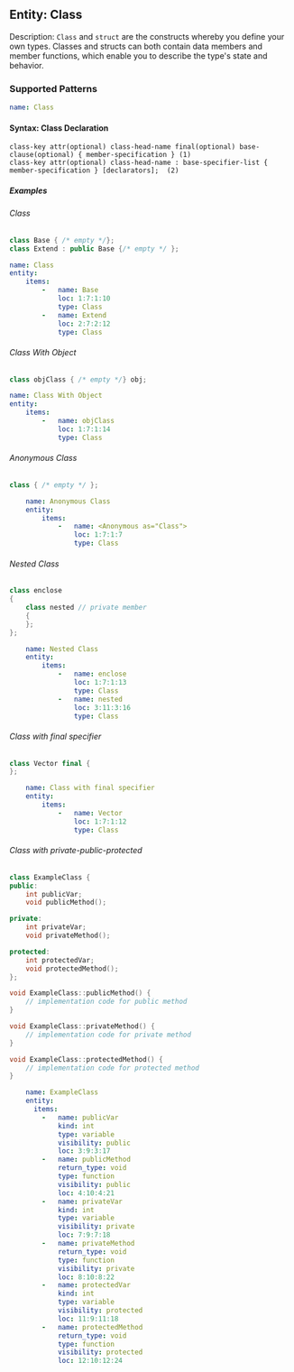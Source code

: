 ## Entity: Class
Description: `Class` and `struct` are the constructs whereby you define your own types. Classes and structs can both contain data members and member functions, which enable you to describe the type's state and behavior.

### Supported Patterns

```yaml
name: Class
```
#### Syntax: Class Declaration

```text
class-key attr(optional) class-head-name final(optional) base-clause(optional) { member-specification }	(1)	
class-key attr(optional) class-head-name : base-specifier-list { member-specification } [declarators];	(2)	
```

##### Examples

###### Class
```cpp
class Base { /* empty */};
class Extend : public Base {/* empty */ };
```

```yaml
name: Class
entity:
    items:
        -   name: Base
            loc: 1:7:1:10
            type: Class
        -   name: Extend
            loc: 2:7:2:12
            type: Class
```

###### Class With Object
```cpp
class objClass { /* empty */} obj;
```

```yaml
name: Class With Object
entity:
    items:
        -   name: objClass
            loc: 1:7:1:14
            type: Class
```

###### Anonymous Class
```cpp
class { /* empty */ };   
```

```yaml
    name: Anonymous Class
    entity:
        items:
            -   name: <Anonymous as="Class">
                loc: 1:7:1:7
                type: Class
```

###### Nested Class
```cpp
class enclose
{
    class nested // private member
    {
    };
};
```

```yaml
    name: Nested Class
    entity:
        items:
            -   name: enclose
                loc: 1:7:1:13
                type: Class
            -   name: nested
                loc: 3:11:3:16
                type: Class
```

###### Class with final specifier
```cpp
class Vector final {
};
```

```yaml
    name: Class with final specifier
    entity:
        items:
            -   name: Vector
                loc: 1:7:1:12
                type: Class
```

###### Class with private-public-protected
```cpp
class ExampleClass {
public:
    int publicVar;
    void publicMethod();

private:
    int privateVar;
    void privateMethod();

protected:
    int protectedVar;
    void protectedMethod();
};

void ExampleClass::publicMethod() {
    // implementation code for public method
}

void ExampleClass::privateMethod() {
    // implementation code for private method
}

void ExampleClass::protectedMethod() {
    // implementation code for protected method
}
```

```yaml
    name: ExampleClass
    entity:
      items:
        -   name: publicVar
            kind: int
            type: variable
            visibility: public
            loc: 3:9:3:17
        -   name: publicMethod
            return_type: void
            type: function
            visibility: public
            loc: 4:10:4:21
        -   name: privateVar
            kind: int
            type: variable
            visibility: private
            loc: 7:9:7:18
        -   name: privateMethod
            return_type: void
            type: function
            visibility: private
            loc: 8:10:8:22
        -   name: protectedVar
            kind: int
            type: variable
            visibility: protected
            loc: 11:9:11:18
        -   name: protectedMethod
            return_type: void
            type: function
            visibility: protected
            loc: 12:10:12:24
```
